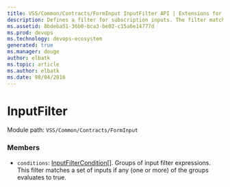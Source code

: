 ```yaml
---
title: VSS/Common/Contracts/FormInput InputFilter API | Extensions for Azure DevOps Services
description: Defines a filter for subscription inputs. The filter matches a set of inputs if any (one or more) of the groups evaluates to true.
ms.assetid: 8bdeba51-36b0-bca3-be02-c15a6e14777d
ms.prod: devops
ms.technology: devops-ecosystem
generated: true
ms.manager: douge
author: elbatk
ms.topic: article
ms.author: elbatk
ms.date: 08/04/2016
---
```


# InputFilter

Module path: `VSS/Common/Contracts/FormInput`


### Members

* `conditions`: [InputFilterCondition](../../../../VSS/Common/Contracts/FormInput/InputFilterCondition.md)[]. Groups of input filter expressions. This filter matches a set of inputs if any (one or more) of the groups evaluates to true.

